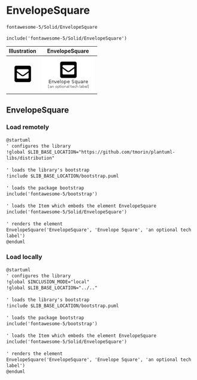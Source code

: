 # EnvelopeSquare


```text
fontawesome-5/Solid/EnvelopeSquare
```

```text
include('fontawesome-5/Solid/EnvelopeSquare')
```



| Illustration | EnvelopeSquare |
| :---: | :---: |
| ![illustration for Illustration](../../fontawesome-5/Solid/EnvelopeSquare.png) | ![illustration for EnvelopeSquare](../../fontawesome-5/Solid/EnvelopeSquare.Local.png) |




## EnvelopeSquare

### Load remotely
```plantuml
@startuml
' configures the library
!global $LIB_BASE_LOCATION="https://github.com/tmorin/plantuml-libs/distribution"

' loads the library's bootstrap
!include $LIB_BASE_LOCATION/bootstrap.puml

' loads the package bootstrap
include('fontawesome-5/bootstrap')

' loads the Item which embeds the element EnvelopeSquare
include('fontawesome-5/Solid/EnvelopeSquare')

' renders the element
EnvelopeSquare('EnvelopeSquare', 'Envelope Square', 'an optional tech label')
@enduml
```

### Load locally
```plantuml
@startuml
' configures the library
!global $INCLUSION_MODE="local"
!global $LIB_BASE_LOCATION="../.."

' loads the library's bootstrap
!include $LIB_BASE_LOCATION/bootstrap.puml

' loads the package bootstrap
include('fontawesome-5/bootstrap')

' loads the Item which embeds the element EnvelopeSquare
include('fontawesome-5/Solid/EnvelopeSquare')

' renders the element
EnvelopeSquare('EnvelopeSquare', 'Envelope Square', 'an optional tech label')
@enduml
```

